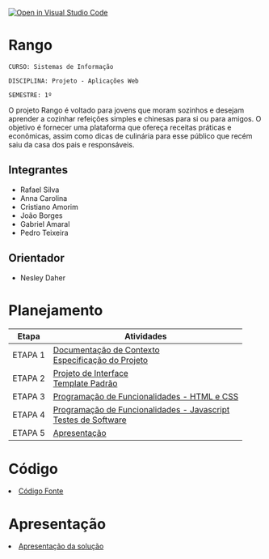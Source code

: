 [![Open in Visual Studio Code](https://classroom.github.com/assets/open-in-vscode-718a45dd9cf7e7f842a935f5ebbe5719a5e09af4491e668f4dbf3b35d5cca122.svg)](https://classroom.github.com/online_ide?assignment_repo_id=12195785&assignment_repo_type=AssignmentRepo)
# Rango

`CURSO: Sistemas de Informação`

`DISCIPLINA: Projeto - Aplicações Web`

`SEMESTRE: 1º`

O projeto Rango é voltado para jovens que moram sozinhos e desejam aprender a cozinhar refeições simples e chinesas para si ou para amigos. O objetivo é fornecer uma plataforma que ofereça receitas práticas e econômicas, assim como dicas de culinária para esse público que recém saiu da casa dos pais e responsáveis.

## Integrantes

* Rafael Silva
* Anna Carolina
* Cristiano Amorim
* João Borges
* Gabriel Amaral
* Pedro Teixeira

## Orientador

* Nesley Daher

# Planejamento

| Etapa         | Atividades |
|  :----:   | ----------- |
| ETAPA 1         |[Documentação de Contexto](docs/context.md) <br> [Especificação do Projeto](docs/especification.md) |
| ETAPA 2         |[Projeto de Interface](docs/interface.md) <br> [Template Padrão](docs/template.md) |
| ETAPA 3         |[Programação de Funcionalidades - HTML e CSS](docs/development.md) |
| ETAPA 4        |[Programação de Funcionalidades - Javascript](docs/development.md) <br> [Testes de Software ](docs/tests.md) |
| ETAPA 5         | [Apresentação](presentation/README.md) |

# Código

<li><a href="src/README.md"> Código Fonte</a></li>

# Apresentação

<li><a href="presentation/README.md"> Apresentação da solução</a></li>

